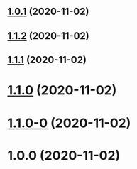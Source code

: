 ## [1.0.1](https://github.com/samsonCao/auto-skeleton/compare/v1.1.2...v1.0.1) (2020-11-02)



## [1.1.2](https://github.com/samsonCao/auto-skeleton/compare/v1.1.1...v1.1.2) (2020-11-02)



## [1.1.1](https://github.com/samsonCao/auto-skeleton/compare/v1.1.0...v1.1.1) (2020-11-02)



# [1.1.0](https://github.com/samsonCao/auto-skeleton/compare/v1.1.0-0...v1.1.0) (2020-11-02)



# [1.1.0-0](https://github.com/samsonCao/auto-skeleton/compare/v1.0.0...v1.1.0-0) (2020-11-02)



# 1.0.0 (2020-11-02)






